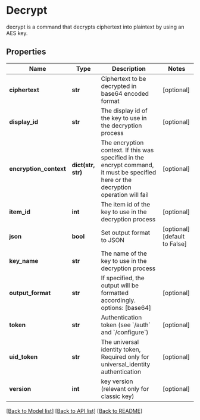# Decrypt

decrypt is a command that decrypts ciphertext into plaintext by using an AES key.
## Properties
Name | Type | Description | Notes
------------ | ------------- | ------------- | -------------
**ciphertext** | **str** | Ciphertext to be decrypted in base64 encoded format | [optional] 
**display_id** | **str** | The display id of the key to use in the decryption process | [optional] 
**encryption_context** | **dict(str, str)** | The encryption context. If this was specified in the encrypt command, it must be specified here or the decryption operation will fail | [optional] 
**item_id** | **int** | The item id of the key to use in the decryption process | [optional] 
**json** | **bool** | Set output format to JSON | [optional] [default to False]
**key_name** | **str** | The name of the key to use in the decryption process | 
**output_format** | **str** | If specified, the output will be formatted accordingly. options: [base64] | [optional] 
**token** | **str** | Authentication token (see &#x60;/auth&#x60; and &#x60;/configure&#x60;) | [optional] 
**uid_token** | **str** | The universal identity token, Required only for universal_identity authentication | [optional] 
**version** | **int** | key version (relevant only for classic key) | [optional] 

[[Back to Model list]](../README.md#documentation-for-models) [[Back to API list]](../README.md#documentation-for-api-endpoints) [[Back to README]](../README.md)



